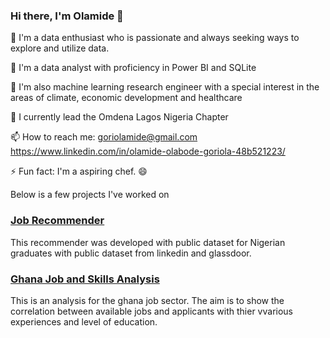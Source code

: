 ### Hi there, I'm Olamide 👋

🌱 I'm a data enthusiast who is passionate and always seeking ways to explore and utilize data.

👀 I'm a data analyst with proficiency in Power BI and SQLite

👯 I'm also machine learning research engineer with a special interest in the areas of climate, economic development and healthcare

🔭 I currently lead the Omdena Lagos Nigeria Chapter

📫 How to reach me: goriolamide@gmail.com https://www.linkedin.com/in/olamide-olabode-goriola-48b521223/

⚡ Fun fact: I'm a aspiring chef. 😄


Below is a few projects I've worked on


### [Job Recommender](https://github.com/GoriolaOlamide/Job-Recommender)

This recommender was developed with public dataset for Nigerian graduates with public dataset from linkedin and glassdoor.

### [Ghana Job and Skills Analysis](https://github.com/GoriolaOlamide/Ghana-Jobs-and-skills-analysis)

This is an analysis for the ghana job sector. 
The aim is to show the correlation between available jobs and applicants with thier vvarious experiences and level of education.
